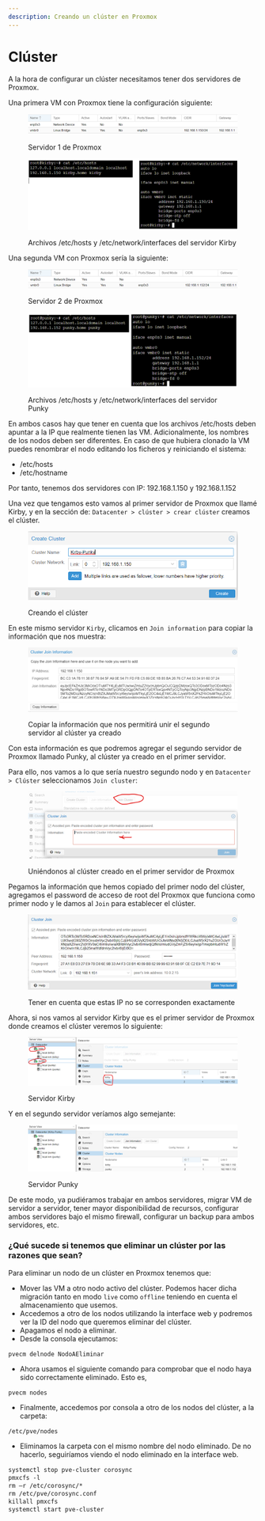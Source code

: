 ```yaml
---
description: Creando un clúster en Proxmox
---
```


# Clúster

A la hora de configurar un clúster necesitamos tener dos servidores de Proxmox.

Una primera VM con Proxmox tiene la configuración siguiente:

<figure><img src="../../.gitbook/assets/image (49).png" alt=""><figcaption><p>Servidor 1 de Proxmox</p></figcaption></figure>

<figure><img src="../../.gitbook/assets/image (7) (8).png" alt=""><figcaption><p>Archivos /etc/hosts y /etc/network/interfaces del servidor Kirby</p></figcaption></figure>

Una segunda VM con Proxmox sería la siguiente:

<figure><img src="../../.gitbook/assets/image (223).png" alt=""><figcaption><p>Servidor 2 de Proxmox</p></figcaption></figure>

<figure><img src="../../.gitbook/assets/image (226).png" alt=""><figcaption><p>Archivos /etc/hosts y /etc/network/interfaces del servidor Punky</p></figcaption></figure>

En ambos casos hay que tener en cuenta que los archivos /etc/hosts deben apuntar a la IP que realmente tienen las VM. Adicionalmente, los nombres de los nodos deben ser diferentes. En caso de que hubiera clonado la VM puedes renombrar el nodo editando los ficheros y reiniciando el sistema:

* /etc/hosts
* /etc/hostname

Por tanto, tenemos dos servidores con IP: 192.168.1.150 y 192.168.1.152

Una vez que tengamos esto vamos al primer servidor de Proxmox que llamé Kirby, y en la sección de: `Datacenter > clúster > crear clúster`  creamos el clúster.&#x20;

<figure><img src="../../.gitbook/assets/image (2) (1) (1) (1) (1) (1) (1) (1) (1) (1) (1) (1) (1).png" alt=""><figcaption><p>Creando el clúster</p></figcaption></figure>

En este mismo servidor `Kirby`, clicamos en `Join information` para copiar la información que nos muestra:

<figure><img src="../../.gitbook/assets/image (1) (6).png" alt=""><figcaption><p>Copiar la información que nos permitirá unir el segundo servidor al clúster ya creado</p></figcaption></figure>

Con esta información es que podremos agregar el segundo servidor de Proxmox llamado Punky, al clúster ya creado en el primer servidor.&#x20;

Para ello, nos vamos a lo que sería nuestro segundo nodo y en `Datacenter > Clúster` seleccionamos `Join cluster`:

<figure><img src="../../.gitbook/assets/image (20) (1).png" alt=""><figcaption><p>Uniéndonos al clúster creado en el primer servidor de Proxmox</p></figcaption></figure>

Pegamos la información que hemos copiado del primer nodo del clúster, agregamos el password de acceso de root del Proxmox que funciona como primer nodo y le damos al `Join` para establecer el clúster.

<figure><img src="../../.gitbook/assets/image (10) (1) (1) (1) (1).png" alt=""><figcaption><p>Tener en cuenta que estas IP no se corresponden exactamente</p></figcaption></figure>

Ahora, si nos vamos al servidor Kirby que es el primer servidor de Proxmox donde creamos el clúster veremos lo siguiente:

<figure><img src="../../.gitbook/assets/image (14) (3).png" alt=""><figcaption><p>Servidor Kirby</p></figcaption></figure>

Y en el segundo servidor veríamos algo semejante:

<figure><img src="../../.gitbook/assets/image (4) (2) (3).png" alt=""><figcaption><p>Servidor Punky</p></figcaption></figure>

De este modo, ya pudiéramos trabajar en ambos servidores, migrar VM de servidor a servidor, tener mayor disponibilidad de recursos, configurar ambos servidores bajo el mismo firewall, configurar un backup para ambos servidores, etc.

### ¿Qué sucede si tenemos que eliminar un clúster por las razones que sean?

Para eliminar un nodo de un clúster en Proxmox tenemos que:

* Mover las VM a otro nodo activo del clúster. Podemos hacer dicha migración tanto en modo `live` como `offline` teniendo en cuenta el almacenamiento que usemos.
* Accedemos a otro de los nodos utilizando la interface web y podremos ver la ID del nodo que queremos eliminar del clúster.
* Apagamos el nodo a eliminar.
* Desde la consola ejecutamos:&#x20;

```
pvecm delnode NodoAEliminar
```

* Ahora usamos el siguiente comando para comprobar que el nodo haya sido correctamente eliminado. Esto es,

```
pvecm nodes
```

* Finalmente, accedemos por consola a otro de los nodos del clúster, a la carpeta:&#x20;

```
/etc/pve/nodes
```

* Eliminamos la carpeta con el mismo nombre del nodo eliminado. De no hacerlo, seguiríamos viendo el nodo eliminado en la interface web.

```
systemctl stop pve-cluster corosync
pmxcfs -l
rm –r /etc/corosync/*
rm /etc/pve/corosync.conf
killall pmxcfs
systemctl start pve-cluster
```


